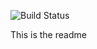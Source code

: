 ![Build Status](https://codebuild.ap-southeast-1.amazonaws.com/badges?uuid=eyJlbmNyeXB0ZWREYXRhIjoiWHRyeHM0MGpLbitaamdhMHJUSmg5NVpBVVY5OSs2bmNwTDR5c1BXcnZGUVBFemJud3VjSGRKTFFlVlE4ZGJjV2NqL3ZJajBpTURLenFRU2JmdFRnR1FjPSIsIml2UGFyYW1ldGVyU3BlYyI6Imtud1JMdzJ3VHB3cVVEZU0iLCJtYXRlcmlhbFNldFNlcmlhbCI6MX0%3D&branch=v2-ci)

This is the readme
